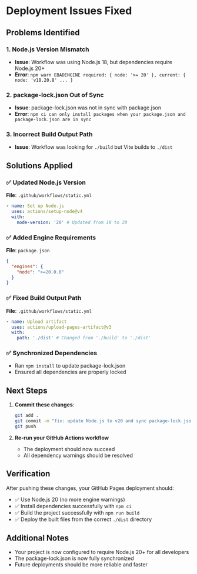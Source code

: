 # Deployment Issues Fixed

## Problems Identified

### 1. Node.js Version Mismatch
- **Issue**: Workflow was using Node.js 18, but dependencies require Node.js 20+
- **Error**: `npm warn EBADENGINE required: { node: '>= 20' }, current: { node: 'v18.20.8' ... }`

### 2. package-lock.json Out of Sync
- **Issue**: package-lock.json was not in sync with package.json
- **Error**: `npm ci can only install packages when your package.json and package-lock.json are in sync`

### 3. Incorrect Build Output Path
- **Issue**: Workflow was looking for `./build` but Vite builds to `./dist`

## Solutions Applied

### ✅ Updated Node.js Version
**File**: `.github/workflows/static.yml`
```yaml
- name: Set up Node.js
  uses: actions/setup-node@v4
  with:
    node-version: '20' # Updated from 18 to 20
```

### ✅ Added Engine Requirements
**File**: `package.json`
```json
{
  "engines": {
    "node": ">=20.0.0"
  }
}
```

### ✅ Fixed Build Output Path
**File**: `.github/workflows/static.yml`
```yaml
- name: Upload artifact
  uses: actions/upload-pages-artifact@v3
  with:
    path: './dist' # Changed from './build' to './dist'
```

### ✅ Synchronized Dependencies
- Ran `npm install` to update package-lock.json
- Ensured all dependencies are properly locked

## Next Steps

1. **Commit these changes**:
   ```bash
   git add .
   git commit -m "fix: update Node.js to v20 and sync package-lock.json for deployment"
   git push
   ```

2. **Re-run your GitHub Actions workflow**
   - The deployment should now succeed
   - All dependency warnings should be resolved

## Verification

After pushing these changes, your GitHub Pages deployment should:
- ✅ Use Node.js 20 (no more engine warnings)
- ✅ Install dependencies successfully with `npm ci`
- ✅ Build the project successfully with `npm run build`
- ✅ Deploy the built files from the correct `./dist` directory

## Additional Notes

- Your project is now configured to require Node.js 20+ for all developers
- The package-lock.json is now fully synchronized
- Future deployments should be more reliable and faster